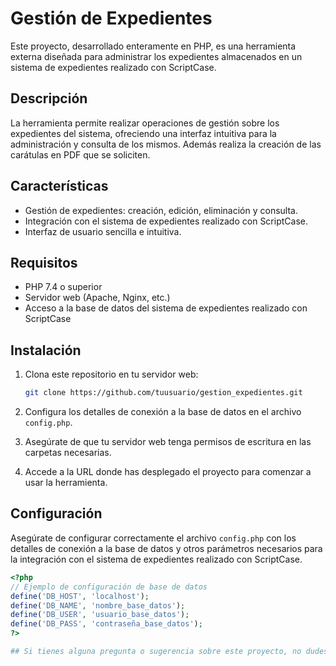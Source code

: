 # Gestión de Expedientes

Este proyecto, desarrollado enteramente en PHP, es una herramienta externa diseñada para administrar los expedientes almacenados en un sistema de expedientes realizado con ScriptCase.

## Descripción

La herramienta permite realizar operaciones de gestión sobre los expedientes del sistema, ofreciendo una interfaz intuitiva para la administración y consulta de los mismos. Además realiza la creación de las carátulas en PDF que se soliciten.

## Características

- Gestión de expedientes: creación, edición, eliminación y consulta.
- Integración con el sistema de expedientes realizado con ScriptCase.
- Interfaz de usuario sencilla e intuitiva.

## Requisitos

- PHP 7.4 o superior
- Servidor web (Apache, Nginx, etc.)
- Acceso a la base de datos del sistema de expedientes realizado con ScriptCase

## Instalación

1. Clona este repositorio en tu servidor web:

    ```bash
    git clone https://github.com/tuusuario/gestion_expedientes.git
    ```

2. Configura los detalles de conexión a la base de datos en el archivo `config.php`.

3. Asegúrate de que tu servidor web tenga permisos de escritura en las carpetas necesarias.

4. Accede a la URL donde has desplegado el proyecto para comenzar a usar la herramienta.

## Configuración

Asegúrate de configurar correctamente el archivo `config.php` con los detalles de conexión a la base de datos y otros parámetros necesarios para la integración con el sistema de expedientes realizado con ScriptCase.

```php
<?php
// Ejemplo de configuración de base de datos
define('DB_HOST', 'localhost');
define('DB_NAME', 'nombre_base_datos');
define('DB_USER', 'usuario_base_datos');
define('DB_PASS', 'contraseña_base_datos');
?>

## Si tienes alguna pregunta o sugerencia sobre este proyecto, no dudes en abrir un issue en el repositorio o contactarnos a través de nicobutter@gmail.com.
